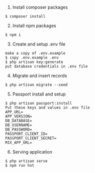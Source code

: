 1. Install composer packages

```
$ composer install
```

2. Install npm packages

```
$ npm i
```

3. Create and setup .env file

```
make a copy of .env.example
$ copy .env.example .env
$ php artisan key:generate
put database credentials in .env file
```

4. Migrate and insert records

```
$ php artisan migrate --seed
```

5. Passport install and setup

```
$ php artisan passport:install
Put these keys and values in .env file
APP_URL=
APP_VERSION=
DB_DATABASE=
DB_USERNAME=
DB_PASSWORD=
PASSPORT_CLIENT_ID=
PASSPORT_CLIENT_SECRET=
MIX_APP_URL=
```

6. Serving application
```
$ php artisan serve
$ npm run hot
```


